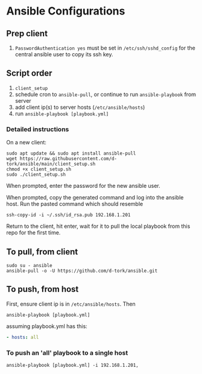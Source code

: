 # Ansible Configurations

## Prep client
1. `PasswordAuthentication yes` must be set in `/etc/ssh/sshd_config` for the
central ansible user to copy its ssh key.

## Script order
1. `client_setup`
2. schedule cron to `ansible-pull`, or continue to run `ansible-playbook` from
server
3. add client ip(s) to server hosts (`/etc/ansible/hosts`)
4. run `ansible-playbook [playbook.yml]`

### Detailed instructions
On a new client:
```
sudo apt update && sudo apt install ansible-pull
wget https://raw.githubusercontent.com/d-tork/ansible/main/client_setup.sh
chmod +x client_setup.sh
sudo ./client_setup.sh
```
When prompted, enter the password for the new ansible user. 

When prompted, copy the generated command and log into the ansible host. Run
the pasted command which should resemble
```
ssh-copy-id -i ~/.ssh/id_rsa.pub 192.168.1.201
```

Return to the client, hit enter, wait for it to pull the local playbook from
this repo for the first time.

## To pull, from client
```
sudo su - ansible
ansible-pull -o -U https://github.com/d-tork/ansible.git
```

## To push, from host
First, ensure client ip is in `/etc/ansible/hosts`. Then
```
ansible-playbook [playbook.yml]
```
assuming playbook.yml has this:
```yaml
- hosts: all
```

### To push an 'all' playbook to a single host
```
ansible-playbook [playbook.yml] -i 192.168.1.201,
```
